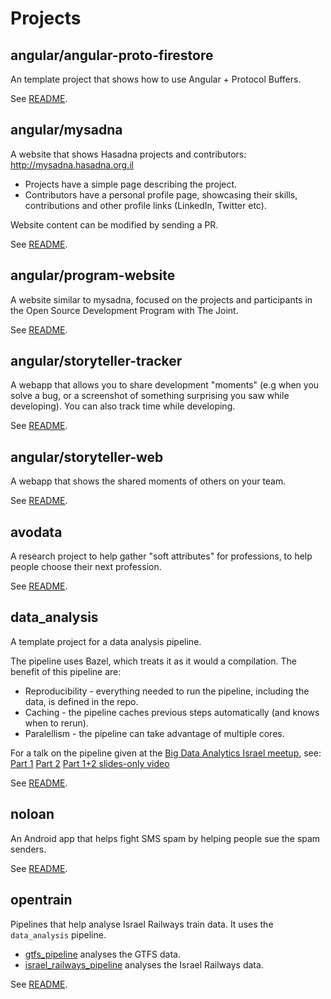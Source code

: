 # Projects

## angular/angular-proto-firestore
An template project that shows how to use Angular + Protocol Buffers.

See [README](angular/angular-proto-firestore/README.md).


## angular/mysadna
A website that shows Hasadna projects and contributors:
http://mysadna.hasadna.org.il
* Projects have a simple page describing the project.
* Contributors have a personal profile page, showcasing their skills,
contributions and other profile links (LinkedIn, Twitter etc).

Website content can be modified by sending a PR.


See [README](angular/mysadna/README.md).


## angular/program-website
A website similar to mysadna, focused on the projects and participants in 
the Open Source Development Program with The Joint.


See [README](angular/program-website/README.md).


## angular/storyteller-tracker
A webapp that allows you to share development "moments" (e.g when you solve a bug,
or a screenshot of something surprising you saw while developing).
You can also track time while developing.

See [README](angular/storyteller-tracker/README.md).


## angular/storyteller-web
A webapp that shows the shared moments of others on your team.

See [README](angular/storyteller-web/README.md).


## avodata
A research project to help gather "soft attributes" for professions, to help people choose their next profession.

See [README](avodata/README.md).


## data_analysis
A template project for a data analysis pipeline.

The pipeline uses Bazel, which treats it as it would a compilation.
The benefit of this pipeline are:
* Reproducibility - everything needed to run the pipeline, including the data, is defined in the repo.
* Caching - the pipeline caches previous steps automatically (and knows when to rerun).
* Paralellism - the pipeline can take advantage of multiple cores.

For a talk on the pipeline given at the [Big Data Analytics Israel meetup](https://www.meetup.com/Big-Data-Analytics-Israel/events/259235551), see:
[Part 1](https://www.youtube.com/watch?v=XGc1sIsYgvM&list=PLn2GS4h9ia-bp74rtKnoMFsFyYn4RgBLR&index=1)
[Part 2](https://www.youtube.com/watch?v=hBuasmcYS00&list=PLn2GS4h9ia-bp74rtKnoMFsFyYn4RgBLR&index=2)
[Part 1+2 slides-only video](https://www.youtube.com/watch?v=64qcGYdM4JE)

See [README](data_analysis/README.md).


## noloan
An Android app that helps fight SMS spam by helping people sue the spam senders.

See [README](noloan/README.md).


## opentrain
Pipelines that help analyse Israel Railways train data. It uses the `data_analysis` pipeline.
* [gtfs_pipeline](opentrain/gtfs_pipeline) analyses the GTFS data.
* [israel_railways_pipeline](opentrain/israel_railways_pipeline) analyses the Israel Railways data.

See [README](opentrain/README.md).

